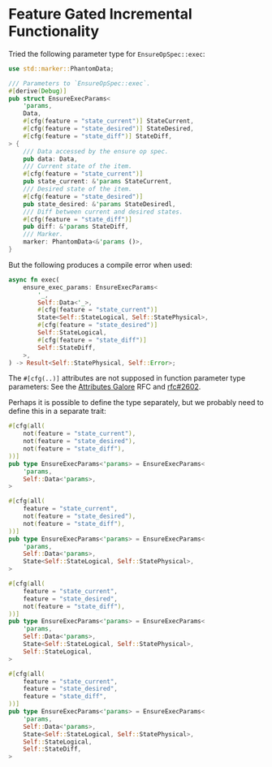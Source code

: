 # Feature Gated Incremental Functionality

Tried the following parameter type for `EnsureOpSpec::exec`:

```rust ,ignore
use std::marker::PhantomData;

/// Parameters to `EnsureOpSpec::exec`.
#[derive(Debug)]
pub struct EnsureExecParams<
    'params,
    Data,
    #[cfg(feature = "state_current")] StateCurrent,
    #[cfg(feature = "state_desired")] StateDesired,
    #[cfg(feature = "state_diff")] StateDiff,
> {
    /// Data accessed by the ensure op spec.
    pub data: Data,
    /// Current state of the item.
    #[cfg(feature = "state_current")]
    pub state_current: &'params StateCurrent,
    /// Desired state of the item.
    #[cfg(feature = "state_desired")]
    pub state_desired: &'params StateDesiredl,
    /// Diff between current and desired states.
    #[cfg(feature = "state_diff")]
    pub diff: &'params StateDiff,
    /// Marker.
    marker: PhantomData<&'params ()>,
}
```

But the following produces a compile error when used:

```rust ,ignore
async fn exec(
    ensure_exec_params: EnsureExecParams<
        '_,
        Self::Data<'_>,
        #[cfg(feature = "state_current")]
        State<Self::StateLogical, Self::StatePhysical>,
        #[cfg(feature = "state_desired")]
        Self::StateLogical,
        #[cfg(feature = "state_diff")]
        Self::StateDiff,
    >,
) -> Result<Self::StatePhysical, Self::Error>;
```

The `#[cfg(..)]` attributes are not supposed in function parameter type parameters: See the [Attributes Galore] RFC and [rfc#2602].

Perhaps it is possible to define the type separately, but we probably need to define this in a separate trait:

```rust ,ignore
#[cfg(all(
    not(feature = "state_current"),
    not(feature = "state_desired"),
    not(feature = "state_diff"),
))]
pub type EnsureExecParams<'params> = EnsureExecParams<
    'params,
    Self::Data<'params>,
>

#[cfg(all(
    feature = "state_current",
    not(feature = "state_desired"),
    not(feature = "state_diff"),
))]
pub type EnsureExecParams<'params> = EnsureExecParams<
    'params,
    Self::Data<'params>,
    State<Self::StateLogical, Self::StatePhysical>,
>

#[cfg(all(
    feature = "state_current",
    feature = "state_desired",
    not(feature = "state_diff"),
))]
pub type EnsureExecParams<'params> = EnsureExecParams<
    'params,
    Self::Data<'params>,
    State<Self::StateLogical, Self::StatePhysical>,
    Self::StateLogical,
>

#[cfg(all(
    feature = "state_current",
    feature = "state_desired",
    feature = "state_diff",
))]
pub type EnsureExecParams<'params> = EnsureExecParams<
    'params,
    Self::Data<'params>,
    State<Self::StateLogical, Self::StatePhysical>,
    Self::StateLogical,
    Self::StateDiff,
>
```


[Attributes Galore]: https://github.com/Centril/rfcs/blob/rfc/attributes-galore/text/0000-attributes-galore.md
[rfc#2602]: https://github.com/rust-lang/rfcs/pull/2602
